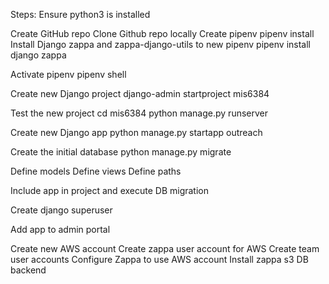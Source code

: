 Steps:
Ensure python3 is installed

Create GitHub repo
Clone Github repo locally
Create  pipenv
    pipenv install
Install Django zappa and zappa-django-utils to new pipenv
    pipenv install django zappa

Activate pipenv
    pipenv shell

Create new Django project
    django-admin startproject mis6384

Test the new project
    cd mis6384
    python manage.py runserver

Create new Django app
    python manage.py startapp outreach

Create the initial database
    python manage.py migrate

Define models
Define views
Define paths

Include app in project and execute DB migration

Create django superuser

Add app to admin portal

Create new AWS account
Create zappa user account for AWS
Create team user accounts
Configure Zappa to use AWS account
Install zappa s3 DB backend
